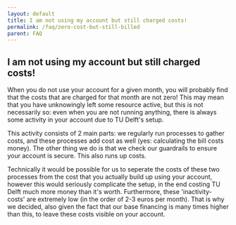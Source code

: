 ```yaml
---
layout: default
title: I am not using my account but still charged costs!
permalink: /faq/zero-cost-but-still-billed
parent: FAQ
---
```


## I am not using my account but still charged costs!

When you do not use your account for a given month, you will probably find that the costs that are charged for that month are not zero! This may mean that you have unknowingly left some resource active, but this is not necessarily so: even when you are not running anything, there is always some activity in your account due to TU Delft's setup.

This activity consists of 2 main parts: we regularly run processes to gather costs, and these processes add cost as well (yes: calculating the bill costs money). The other thing we do is that we check our guardrails to ensure your account is secure. This also runs up costs.

Technically it would be possible for us to seperate the costs of these two processes from the cost that you actually build up using your account, however this would seriously complicate the setup, in the end costing TU Delft much more money than it's worth. Furthermore, these 'inactivity-costs' are extremely low (in the order of 2-3 euros per month). That is why we decided, also given the fact that our base financing is many times higher than this, to leave these costs visible on your account.